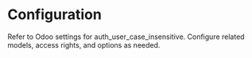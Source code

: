 # Configuration

Refer to Odoo settings for auth_user_case_insensitive. Configure related models, access rights, and options as needed.
